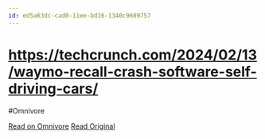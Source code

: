 ```yaml
---
id: ed5a63dc-cad0-11ee-bd16-1340c9689757
---
```


# https://techcrunch.com/2024/02/13/waymo-recall-crash-software-self-driving-cars/
#Omnivore

[Read on Omnivore](https://omnivore.app/me/https-techcrunch-com-2024-02-13-waymo-recall-crash-software-self-18da50a1516)
[Read Original](https://techcrunch.com/2024/02/13/waymo-recall-crash-software-self-driving-cars/)

